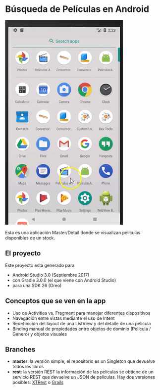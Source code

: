 # Búsqueda de Películas en Android

![image](video/demo.gif)

Esta es una aplicación Master/Detail donde se visualizan películas disponibles de un stock.

## El proyecto
Este proyecto está generado para

* Android Studio 3.0 (Septiembre 2017)
* con Gradle 3.0.0 (el que viene con Android Studio)
* para una SDK 26 (Oreo)

## Conceptos que se ven en la app

* Uso de Activities vs. Fragment para manejar diferentes dispositivos
* Navegación entre vistas mediante el uso de Intent
* Redefinición del layout de una ListView y del detalle de una película
* Binding manual de propiedades entre objetos de dominio (Película / Genero) y objetos visuales

## Branches

* **master**: la versión simple, el repositorio es un Singleton que devuelve todos los libros
* **rest**: la versión REST la información de las películas se obtiene de un servicio REST que devuelve un JSON de películas. Hay dos versiones posibles: [XTRest](https://github.com/uqbar-project/eg-videoclub-xtrest) o [Grails](https://github.com/uqbar-project/eg-videoclub-ui-grails)


